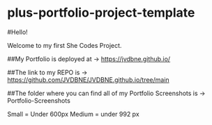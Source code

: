 # plus-portfolio-project-template

#Hello! 

Welcome to my first She Codes Project. 

##My Portfolio is deployed at -> 
https://jvdbne.github.io/


##The link to my REPO is -> 
https://github.com/JVDBNE/JVDBNE.github.io/tree/main


##The folder where you can find all of my Portfolio Screenshots is -> 
Portfolio-Screenshots

Small = Under 600px
Medium = under 992 px
